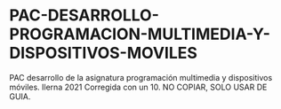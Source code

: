 # PAC-DESARROLLO-PROGRAMACION-MULTIMEDIA-Y-DISPOSITIVOS-MOVILES
PAC desarrollo de la asignatura programación multimedia y dispositivos móviles. Ilerna 2021
Corregida con un 10. 
NO COPIAR, SOLO USAR DE GUIA.
